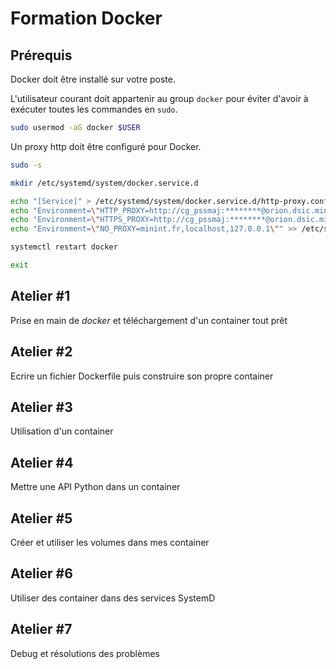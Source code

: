 # Formation Docker

## Prérequis

Docker doit être installé sur votre poste.

L'utilisateur courant doit appartenir au group `docker` pour éviter d'avoir à exécuter toutes les commandes en `sudo`.

```sh
sudo usermod -aG docker $USER
```

Un proxy http doit être configuré pour Docker.

```sh
sudo -s

mkdir /etc/systemd/system/docker.service.d

echo "[Service]" > /etc/systemd/system/docker.service.d/http-proxy.conf
echo "Environment=\"HTTP_PROXY=http://cg_pssmaj:********@orion.dsic.minint.fr:3128\"" >> /etc/systemd/system/docker.service.d/http-proxy.conf
echo "Environment=\"HTTPS_PROXY=http://cg_pssmaj:********@orion.dsic.minint.fr:3128\"" >> /etc/systemd/system/docker.service.d/http-proxy.conf
echo "Environment=\"NO_PROXY=minint.fr,localhost,127.0.0.1\"" >> /etc/systemd/system/docker.service.d/http-proxy.conf

systemctl restart docker

exit
```

## Atelier #1

Prise en main de *docker* et téléchargement d'un container tout prêt

## Atelier #2

Ecrire un fichier Dockerfile puis construire son propre container

## Atelier #3

Utilisation d'un container

## Atelier #4

Mettre une API Python dans un container

## Atelier #5

Créer et utiliser les volumes dans mes container

## Atelier #6

Utiliser des container dans des services SystemD

## Atelier #7

Debug et résolutions des problèmes
